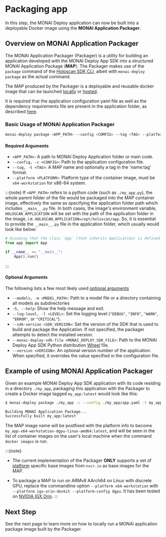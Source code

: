 # Packaging app

In this step, the MONAI Deploy application can now be built into a deployable Docker image using the **MONAI Application Packager**.

## Overview on MONAI Application Packager

The MONAI Application Packager (Packager) is a utility for building an application developed with the MONAI Deploy App SDK into a structured MONAI Application Package (**MAP**). The Packager makes use of the `package` command of the [Holoscan SDK CLI](https://docs.nvidia.com/holoscan/sdk-user-guide/cli/cli.html), albeit with `monai-deploy package` as the actual command.

The MAP produced by the Packager is a deployable and reusable docker image that can be launched [locally](./executing_packaged_app_locally) or [hosted](./deploying_and_hosting_map).

It is required that the application configuration yaml file as well as the dependency requirements file are present in the application folder, as described [here](./creating_application_class).

### Basic Usage of MONAI Application Packager

```bash
monai-deploy package <APP_PATH> --config <COMFIG> --tag <TAG> --platform <x64-workstation> [--models <MODEL_PATH>] [--log-level <LEVEL>] [-h]
```

#### Required Arguments

* `<APP_PATH>`: A path to MONAI Deploy Application folder or main code.
* `--config, -c <CONFIG>`: Path to the application configuration file.
* `--tag, -t <TAG>`: A MAP name and optionally a tag in the 'name:tag' format.
* `--platform <PLATFORM>`: Platform type of the container image, must be `x64-workstation` for x86-64 system.

:::{note}
If `<APP_PATH>` refers to a python code (such as `./my_app.py`), the whole parent folder of the file would be packaged into the MAP container image, effectively the same as specifying the application folder path which includes `__main__.py` file. In both cases, the image's environment variable, `HOLOSCAN_APPLICATION` will be set with the path of the application folder in the image, i.e. `HOLOSCAN_APPLICATION=/opt/holoscan/app`. So, it is essential to provide the `__main__.py` file in the application folder, which usually would look like below:

   ```python
   # Assuming that the class `App` (that inherits Application) is defined in `app.py`.
   from app import App

   if __name__ == "__main__":
       App().run()
   ```

:::

#### Optional Arguments

The following lists a few most likely used [optional arguments](https://docs.nvidia.com/holoscan/sdk-user-guide/cli/package.html)

* `--models, -m <MODEL_PATH>`: Path to a model file or a directory containing all models as subdirectories
* `-h, --help`: Show the help message and exit.
* `--log-level, -l <LEVEL>`: Set the logging level (`"DEBUG"`, `"INFO"`, `"WARN"`, `"ERROR"`, or `"CRITICAL"`).
* `--sdk-version <SDK_VERSION>`: Set the version of the SDK that is used to build and package the Application. If not specified, the packager attempts to detect the installed version.
* `--monai-deploy-sdk-file <MONAI_DEPLOY_SDK_FILE>`: Path to the MONAI Deploy App SDK Python distribution [Wheel](https://peps.python.org/pep-0427) file.
* `--version <VERSION>`: An optional version number of the application. When specified, it overrides the value specified in the configuration file.



## Example of using MONAI Application Packager

Given an example MONAI Deploy App SDK application with its code residing in a directory `./my_app`, packaging this application with the Packager to create a Docker image tagged `my_app:latest` would look like this:

```bash
$ monai-deploy package ./my_app -c --config ./my_app/app.yaml -t my_app:latest --models ./model.ts --platform x64-workstation

Building MONAI Application Package...
Successfully built my_app:latest
```

The MAP image name will be postfixed with the platform info to become `my_app-x64-workstation-dgpu-linux-amd64:latest`, and will be seen in the list of container images on the user's local machine when the command `docker images` is run.

:::{note}
* The current implementation of the Packager **ONLY** supports a set of [platform](https://docs.nvidia.com/holoscan/sdk-user-guide/cli/package.html#platform-platform) specific base images from `nvcr.io` as base images for the MAP.

* To package a MAP to run on ARMv8 AArch64 on Linux with discrete GPU, replace the commandline option `--platform x64-workstation` with `--platform igx-orin-devkit --platform-config dgpu`. It has been tested on [NVIDIA IGX Orin](https://www.nvidia.com/en-us/edge-computing/products/igx/).
:::

## Next Step

See the next page to learn more on how to locally run a MONAI application package image built by the Packager.